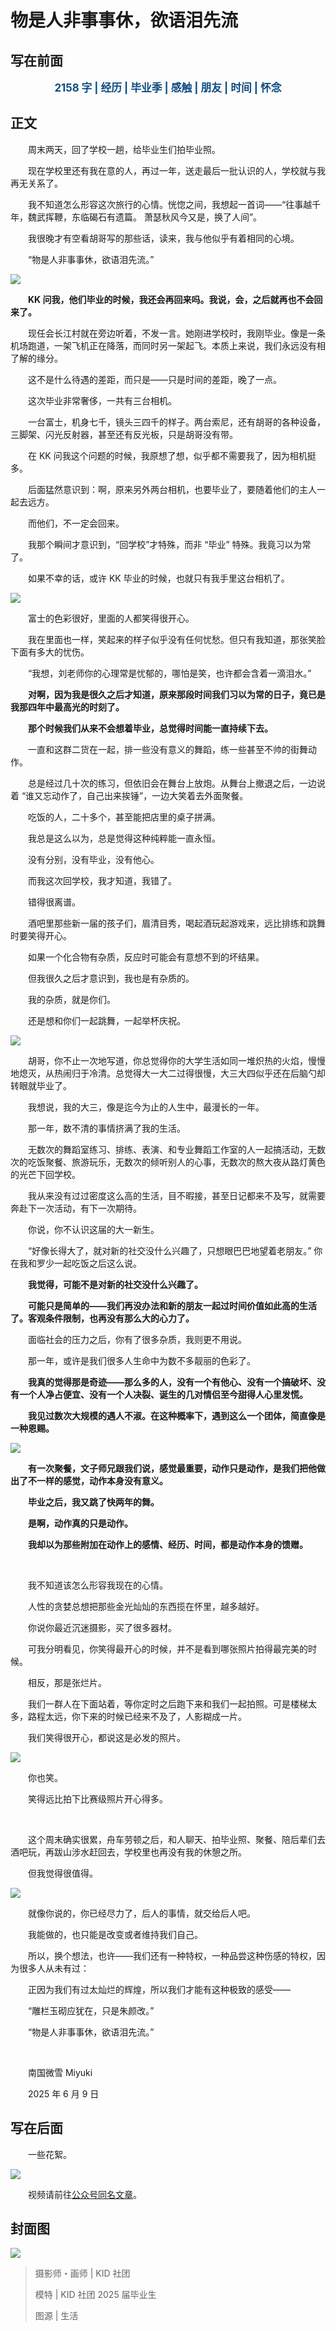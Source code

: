 # 物是人非事事休，欲语泪先流

## 写在前面

<p style="color:#0f4c81; text-align:center; font-weight:bold; font-size:larger;">2158 字 | 经历 | 毕业季 | 感触 | 朋友 | 时间 | 怀念</p>

## 正文

　　周末两天，回了学校一趟，给毕业生们拍毕业照。

　　现在学校里还有我在意的人，再过一年，送走最后一批认识的人，学校就与我再无关系了。

　　我不知道怎么形容这次旅行的心情。恍惚之间，我想起一首词——“往事越千年，魏武挥鞭，东临碣石有遗篇。 萧瑟秋风今又是，换了人间”。

　　我很晚才有空看胡哥写的那些话，读来，我与他似乎有着相同的心境。

　　“物是人非事事休，欲语泪先流。”

![](https://raw.githubusercontent.com/TinySnow/GithubImageHosting/main/blog/articles/literature/DSCF2577.JPG)

　　**KK 问我，他们毕业的时候，我还会再回来吗。我说，会，之后就再也不会回来了。**

　　现任会长江村就在旁边听着，不发一言。她刚进学校时，我刚毕业。像是一条机场跑道，一架飞机正在降落，而同时另一架起飞。本质上来说，我们永远没有相了解的缘分。

　　这不是什么待遇的差距，而只是——只是时间的差距，晚了一点。

　　这次毕业非常奢侈，一共有三台相机。

　　一台富士，机身七千，镜头三四千的样子。两台索尼，还有胡哥的各种设备，三脚架、闪光反射器，甚至还有反光板，只是胡哥没有带。

　　在 KK 问我这个问题的时候，我原想了想，似乎都不需要我了，因为相机挺多。

　　后面猛然意识到：啊，原来另外两台相机，也要毕业了，要随着他们的主人一起去远方。

　　而他们，不一定会回来。

　　我那个瞬间才意识到，“回学校”才特殊，而非 “毕业” 特殊。我竟习以为常了。

　　如果不幸的话，或许 KK 毕业的时候，也就只有我手里这台相机了。

![](https://raw.githubusercontent.com/TinySnow/GithubImageHosting/main/blog/articles/literature/DSCF2580.JPG)

　　富士的色彩很好，里面的人都笑得很开心。

　　我在里面也一样，笑起来的样子似乎没有任何忧愁。但只有我知道，那张笑脸下面有多大的忧伤。

　　“我想，刘老师你的心理常是忧郁的，哪怕是笑，也许都会含着一滴泪水。”

　　**对啊，因为我是很久之后才知道，原来那段时间我们习以为常的日子，竟已是我那四年中最高光的时刻了。**

　　**那个时候我们从来不会想着毕业，总觉得时间能一直持续下去。**

　　一直和这群二货在一起，排一些没有意义的舞蹈，练一些甚至不帅的街舞动作。

　　总是经过几十次的练习，但依旧会在舞台上放炮。从舞台上撤退之后，一边说着 “谁又忘动作了，自己出来挨锤”，一边大笑着去外面聚餐。

　　吃饭的人，二十多个，甚至能把店里的桌子拼满。

　　我总是这么以为，总是觉得这种纯粹能一直永恒。

　　没有分别，没有毕业，没有他心。

　　而我这次回学校，我才知道，我错了。

　　错得很离谱。

　　酒吧里那些新一届的孩子们，眉清目秀，喝起酒玩起游戏来，远比排练和跳舞时要笑得开心。

　　如果一个化合物有杂质，反应时可能会有意想不到的坏结果。

　　但我很久之后才意识到，我也是有杂质的。

　　我的杂质，就是你们。

　　还是想和你们一起跳舞，一起举杯庆祝。

![](https://raw.githubusercontent.com/TinySnow/GithubImageHosting/main/blog/articles/literature/DSCF2591.JPG)

　　胡哥，你不止一次地写道，你总觉得你的大学生活如同一堆炽热的火焰，慢慢地熄灭，从热闹归于冷清。总觉得大一大二过得很慢，大三大四似乎还在后脑勺却转眼就毕业了。

　　我想说，我的大三，像是迄今为止的人生中，最漫长的一年。

　　那一年，数不清的事情挤满了我的生活。

　　无数次的舞蹈室练习、排练、表演、和专业舞蹈工作室的人一起搞活动，无数次的吃饭聚餐、旅游玩乐，无数次的倾听别人的心事，无数次的熬大夜从路灯黄色的光芒下回学校。

　　我从来没有过过密度这么高的生活，目不暇接，甚至日记都来不及写，就需要奔赴下一次活动，有下一次期待。

　　你说，你不认识这届的大一新生。

　　“好像长得大了，就对新的社交没什么兴趣了，只想眼巴巴地望着老朋友。” 你在我和罗少一起吃饭之后这么说。

　　**我觉得，可能不是对新的社交没什么兴趣了。**

　　**可能只是简单的——我们再没办法和新的朋友一起过时间价值如此高的生活了。客观条件限制，也再没有那么大的心力了。**

　　面临社会的压力之后，你有了很多杂质，我则更不用说。

　　那一年，或许是我们很多人生命中为数不多靓丽的色彩了。

　　**我真的觉得那是奇迹——那么多的人，没有一个有他心、没有一个搞破坏、没有一个人净占便宜、没有一个人决裂、诞生的几对情侣至今甜得人心里发慌。**

　　**我见过数次大规模的遇人不淑。在这种概率下，遇到这么一个团体，简直像是一种恩赐。**

![](https://raw.githubusercontent.com/TinySnow/GithubImageHosting/main/blog/articles/literature/DSCF2575.JPG)

　　**有一次聚餐，文子师兄跟我们说，感觉最重要，动作只是动作，是我们把他做出了不一样的感觉，动作本身没有意义。**

　　**毕业之后，我又跳了快两年的舞。**

　　**是啊，动作真的只是动作。**

　　**我却以为那些附加在动作上的感情、经历、时间，都是动作本身的馈赠。**

<br />

　　我不知道该怎么形容我现在的心情。

　　人性的贪婪总想把那些金光灿灿的东西揽在怀里，越多越好。

　　你说你最近沉迷摄影，买了很多器材。

　　可我分明看见，你笑得最开心的时候，并不是看到哪张照片拍得最完美的时候。

　　相反，那是张烂片。

　　我们一群人在下面站着，等你定时之后跑下来和我们一起拍照。可是楼梯太多，路程太远，你下来的时候已经来不及了，人影糊成一片。

　　我们笑得很开心，都说这是必发的照片。

![](https://raw.githubusercontent.com/TinySnow/GithubImageHosting/main/blog/articles/literature/DSCF2574.JPG)

　　你也笑。

　　笑得远比拍下比赛级照片开心得多。

<br />

　　这个周末确实很累，舟车劳顿之后，和人聊天、拍毕业照、聚餐、陪后辈们去酒吧玩，再跋山涉水赶回去，学校里也再没有我的休憩之所。

　　但我觉得很值得。

![](https://raw.githubusercontent.com/TinySnow/GithubImageHosting/main/blog/articles/literature/DSCF2596.JPG)

　　就像你说的，你已经尽力了，后人的事情，就交给后人吧。

　　我能做的，也只能是改变或者维持我们自己。

　　所以，换个想法，也许——我们还有一种特权，一种品尝这种伤感的特权，因为很多人从未有过：

　　正因为我们有过太灿烂的辉煌，所以我们才能有这种极致的感受——

　　“雕栏玉砌应犹在，只是朱颜改。”

　　“物是人非事事休，欲语泪先流。”

<br />

　　南国微雪 Miyuki

　　2025 年 6 月 9 日

## 写在后面

　　一些花絮。

![](https://raw.githubusercontent.com/TinySnow/GithubImageHosting/main/blog/articles/literature/DSCF2531.jpg)

　　视频请前往[公众号同名文章](https://mp.weixin.qq.com/s/pAojVBfj2VriRBL_Rbs4lw)。

## 封面图

![](https://raw.githubusercontent.com/TinySnow/GithubImageHosting/main/blog/articles/literature/DSCF2574.JPG)

> 摄影师・画师 | KID 社团
>
> 模特 | KID 社团 2025 届毕业生
>
> 图源 | 生活